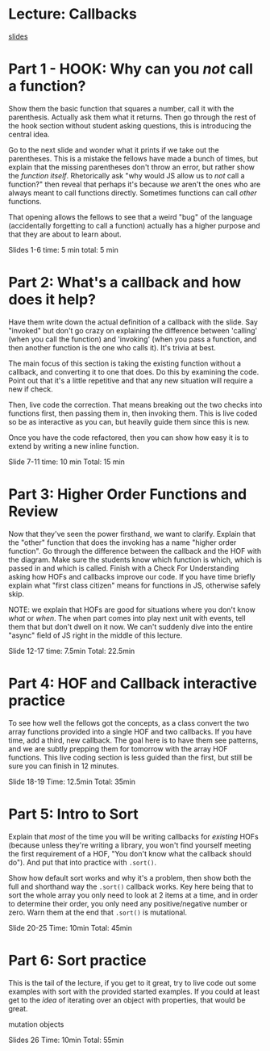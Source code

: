 # Lecture: Callbacks
[slides](https://docs.google.com/presentation/d/1ZoC1XUm9GJns3XqAYZGOIXt_LpUn9-VbQmdEZt_pf7M/edit?pli=1)

# Part 1 - HOOK: Why can you *not* call a function?

Show them the basic function that squares a number, call it with the parenthesis. Actually ask them what it returns.
Then go through the rest of the hook section without student asking questions, this is introducing the central idea.

Go to the next slide and wonder what it prints if we take out the parentheses. This is a mistake the fellows have made a bunch of times, but explain that the missing parentheses don't throw an error, but rather show the *function itself*. Rhetorically ask "why would JS allow us to *not* call a function?" then reveal that perhaps it's because *we* aren't the ones who are always meant to call functions directly. Sometimes functions can call *other* functions.

That opening allows the fellows to see that a weird "bug" of the language (accidentally forgetting to call a function) actually has a higher purpose and that they are about to learn about.


Slides 1-6
time: 5 min
total: 5 min

# Part 2: What's a callback and how does it help?
Have them write down the actual definition of a callback with the slide. Say "invoked" but don't go crazy on explaining the difference between 'calling' (when you call the function) and 'invoking' (when you pass a function, and then another function is the one who calls it). It's trivia at best.

The main focus of this section is taking the existing function without a callback, and converting it to one that does. Do this by examining the code. Point out that it's a little repetitive and that any new situation will require a new if check.

Then, live code the correction. That means breaking out the two checks into functions first, then passing them in, then invoking them. This is live coded so be as interactive as you can, but heavily guide them since this is new.

Once you have the code refactored, then you can show how easy it is to extend by writing a new inline function.

Slide 7-11
time: 10 min
Total: 15 min

# Part 3: Higher Order Functions and Review
Now that they've seen the power firsthand, we want to clarify. Explain that the "other" function that does the invoking has a name "higher order function". Go through the difference between the callback and the HOF with the diagram. Make sure the students know which function is which, which is passed in and which is called. Finish with a Check For Understanding asking how HOFs and callbacks improve our code. If you have time briefly explain what "first class citizen" means for functions in JS, otherwise safely skip.

NOTE: we explain that HOFs are good for situations where you don't know *what* or *when*. The when part comes into play next unit with events, tell them that but don't dwell on it now. We can't suddenly dive into the entire "async" field of JS right in the middle of this lecture.

Slide 12-17
time: 7.5min
Total: 22.5min

# Part 4: HOF and Callback interactive practice
To see how well the fellows got the concepts, as a class convert the two array functions provided into a single HOF and two callbacks. If you have time, add a third, new callback. The goal here is to have them see patterns, and we are subtly prepping them for tomorrow with the array HOF functions. This live coding section is less guided than the first, but still be sure you can finish in 12 minutes.


Slide 18-19
Time: 12.5min
Total: 35min

# Part 5: Intro to Sort
Explain that *most* of the time you will be writing callbacks for *existing* HOFs (because unless they're writing a library, you won't find yourself meeting the first requirement of a HOF, "You don't know what the callback should do"). And put that into practice with `.sort()`.

Show how default sort works and why it's a problem, then show both the full and shorthand way the `.sort()` callback works. Key here being that to sort the whole array you only need to look at 2 items at a time, and in order to determine their order, you only need any positive/negative number or zero. Warn them at the end that `.sort()` is mutational.

Slide 20-25
Time: 10min
Total: 45min

# Part 6: Sort practice
This is the tail of the lecture, if you get to it great, try to live code out some examples with sort with the provided started examples. If you could at least get to the *idea* of iterating over an object with properties, that would be great.

mutation
objects

Slides 26
Time: 10min
Total: 55min



